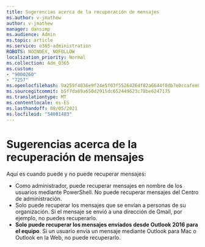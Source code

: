 ```yaml
---
title: Sugerencias acerca de la recuperación de mensajes
ms.author: v-jmathew
author: v-jmathew
manager: dansimp
ms.audience: Admin
ms.topic: article
ms.service: o365-administration
ROBOTS: NOINDEX, NOFOLLOW
localization_priority: Normal
ms.collection: Adm_O365
ms.custom:
- "9000260"
- "7257"
ms.openlocfilehash: 9a259f4036e9f24e5f03f5526426df82a6644f8db7e0ccafee8aaa37dcd0f552
ms.sourcegitcommit: b5f7da89a650d2915dc652449623c78be6247175
ms.translationtype: MT
ms.contentlocale: es-ES
ms.lasthandoff: 08/05/2021
ms.locfileid: "54081483"
---
```

# <a name="tips-about-recalling-messages"></a>Sugerencias acerca de la recuperación de mensajes

Aquí es cuando puede y no puede recuperar mensajes:

* Como administrador, puede recuperar mensajes en nombre de los usuarios mediante PowerShell. No puede recuperar mensajes del Centro de administración.
* Solo puede recuperar los mensajes que se envían a personas de su organización. Si el mensaje se envió a una dirección de Gmail, por ejemplo, no puedes recuperarlo.
* **Solo puede recuperar los mensajes enviados desde Outlook 2016 para el equipo**. Si un usuario envía un mensaje mediante Outlook para Mac o Outlook en la Web, no puede recuperarlo.
